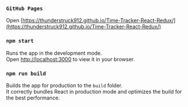 ### `GitHub Pages`
  
Open [https://thunderstruck912.github.io/Time-Tracker-React-Redux/](https://thunderstruck912.github.io/Time-Tracker-React-Redux/)


### `npm start`

Runs the app in the development mode.\
Open [http://localhost:3000](http://localhost:3000) to view it in your browser.

### `npm run build`

Builds the app for production to the `build` folder.\
It correctly bundles React in production mode and optimizes the build for the best performance.
